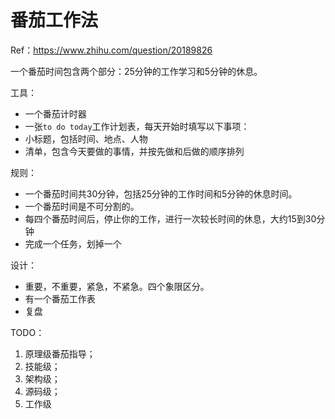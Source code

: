 # 番茄工作法

Ref：https://www.zhihu.com/question/20189826

一个番茄时间包含两个部分：25分钟的工作学习和5分钟的休息。

工具： 
* 一个番茄计时器 
* 一张`to do today`工作计划表，每天开始时填写以下事项：     
 * 小标题，包括时间、地点、人物     
 * 清单，包含今天要做的事情，并按先做和后做的顺序排列
 
规则：
* 一个番茄时间共30分钟，包括25分钟的工作时间和5分钟的休息时间。 
* 一个番茄时间是不可分割的。
* 每四个番茄时间后，停止你的工作，进行一次较长时间的休息，大约15到30分钟 
* 完成一个任务，划掉一个

设计：
* 重要，不重要，紧急，不紧急。四个象限区分。
* 有一个番茄工作表
* 复盘

TODO：
1. 原理级番茄指导；
2. 技能级；
3. 架构级；
4. 源码级；
5. 工作级


